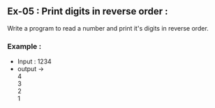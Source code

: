## Ex-05 : Print digits in reverse order : 

Write a program to read a number and print it's digits in reverse order.  

### Example : 
- Input : 1234  
- output ->  
4  
3  
2  
1  
